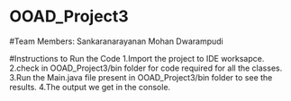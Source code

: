 # OOAD_Project3

#Team Members:
Sankaranarayanan
Mohan Dwarampudi

#Instructions to Run the Code
1.Import the project to IDE worksapce.
2.check in OOAD_Project3/bin folder for code required for all the classes.
3.Run the Main.java file present in OOAD_Project3/bin folder to see the results.
4.The output we get in the console.
